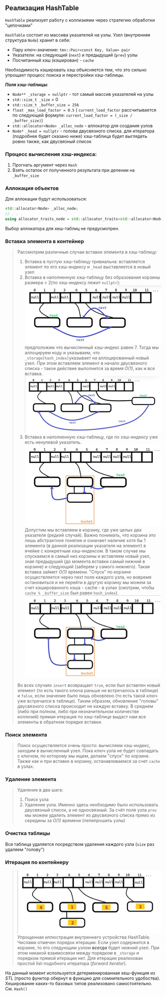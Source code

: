 ## Реализация HashTable
`HashTable`  реализует работу с коллизиями через стратегию обработки "цепочками"

`HashTable` состоит из массива указателей на узлы. Узел (внутренняя структура `Node`) хранит в себе:
- Пару ключ-значение: `tmn::Pair<const Key, Value> pair`
- Указатели: на следующий (`next`) и предыдущий (`prev`) узлы
- Посчитанный хэш (кэширован) - `cache`

Необходимость кэшировать хэш объясняется тем, что это сильно упрощает процесс поиска и перестройки хэш-таблицы.

___Поля хэш-таблицы___:
- `Node** _storage = nullptr` - тот самый массив указателей на узлы
- `std::size_t _size` = 0
- `std::size_t _buffer_size = 256`
- `float _max_load_factor = 0.5` ( `current_load_factor` рассчитывается по следующей формуле: `current_load_factor = (_size / _buffer_size)`)
- `std::allocator<Node> _alloc_node` - аллокатор  для создания узлов
- `Node* _head = nullptr` - голова двусвязного списка. для итератора (подробнее будет сказано ниже) хэш-таблица будет выглядеть ровно также, как двусвязный список

### Процесс вычисления хэш-индекса:
1) Прогнать аргумент через `Hash`
2) Взять остаток от полученного результата при делении на `_buffer_size`

### Аллокация объектов
Для аллокации будут использоваться:
```cpp
std::allocator<Node> _alloc_node;
// . . .
using allocator_traits_node = std::allocator_traits<std::allocator<Node>>;
```

Выбор аллокатора для хеш-таблиц не предусмотрен.

### Вставка элемента в контейнер
> Рассмотрим различные случаи вставки элемента в хэш-таблицу:
> 1) Вставка в пустую хэш-таблицу тривиальна: вставляется элемент по его хэш-индексу и `_head` выставляется в новый узел
> 2) Вставка в наполненную хэш-таблицу без образования корзины размера > 2(по хэш-индексу лежит `nullptr`): ![Insert](../../img/InsertInEmpty1.jpeg) предположим что вычисленный хэш-индекс равен 7. Тогда мы аллоцируем ноду и указываем, что `_storage[hash_index]`указывает на аллоцированный новый узел. При этом вставляем элемент в начало двусвязного списка - такое действие выполнится за время  _O(1)_, как и вся вставка. ![Insert](../../img/InsertInEmpty2.jpeg)
> 3) Вставка в наполненную хэш-таблицу, где по хэш-индексу уже есть ненулевой указатель. ![Insert](../../img/InsertInNonEmpty1.jpeg) Допустим мы вставляем в корзину, где уже целых два указателя (редкий случай). Важно понимать, что корзина это лишь абстрактное понятие и означает наличие хотя бы 1 элемента (в данной реализации указателя на элемент) в ячейке с конкретным хэш-индексом. В таком случае мы спускаемся в самый низ корзины и вставляем новый узел, зная предыдуший (до момента вставки самый нижний в корзине) и следующий (заберем у самого нижнего). Такая вставка займет _O(1)_ времени. "Спуск" по корзине осуществляется через next поле каждого узла, но вовремя остановиться и не перейти в другую корзину мы можем за счет кэшированного хэша - cache - в узлах (смотрим, чтобы `cache % _buffer_size` был равен `hash_index`).![Insert](../../img/InsertInNonEmpty2.jpeg)
>
> Во всех случаях `insert` возвращает `true`, если был вставлен новый элемент (то есть такого ключа раньше не встречалось в таблице) и `false`, если значение было лишь обновлено (то есть такой ключ уже встречался в таблице).
> Таким образом, обновление "головы" двусвязного списка происходит не каждую вставку. В среднем (либо при полном, либо при незначительном количестве коллизий) прямая итерация по хэш-таблице выдаст нам все элементы в обратном порядке вставки.

### Поиск элемента
> Поиск осуществляется очень просто: вычисляем хэш-индекс, заходим в вычисленный узел. Пока ключ узла не будет совпадать с ключом, по которому мы ищем, делаем "спуск" по корзине. Также как и при вставке в корзину, останавливаемся за счет `cache` в узлах.

### Удаление элемента
> Удаление в два шага:
> 1) Поиск узла
> 2) Удаление узла. Именно здесь необходимо было использовать двусвязный список, а не односвязный. За счёт поля узла `prev` мы можем удалить элемент из двусвязного списка прямо из середины за _O(1)_ времени (пепепрошить узлы)

### Очистка таблицы
Вся таблица удаляется посредством удаления каждого узла (`size` раз удаляем "голову")

### Итерация по контейнеру
>![Iteration](../../img/Iteration.jpeg)
>Упрощенная иллюстрация внутреннего устройства HashTable. Числами отмечен порядок итерации. Если узел содержится в корзине, то его следующим узлом ___всегда___ будет нижний узел. При этом никакой взаимосвязи между порядком в `_storage` и порядком прямой итерации нет. Для итерации реализован простой list-подобного итератора (_forward iterator_).

На данный момент используется детерменированная хеш-функция из _STL_ (просто функтор обернут в функцию для сомнительного удобоства). Хеширование каких-то базовых типов реализовано самостоятельно. См. `Hash()`
